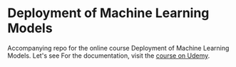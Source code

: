 # Deployment of Machine Learning Models
Accompanying repo for the online course Deployment of Machine Learning Models.
Let's see
For the documentation, visit the [course on Udemy](https://www.udemy.com/deployment-of-machine-learning-models/?couponCode=TIDREPO).
